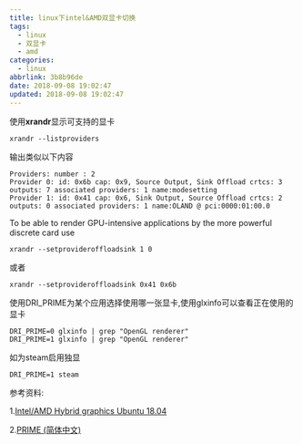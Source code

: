 ```yaml
---
title: linux下intel&AMD双显卡切换
tags:
  - linux
  - 双显卡
  - amd
categories:
  - linux
abbrlink: 3b8b96de
date: 2018-09-08 19:02:47
updated: 2018-09-08 19:02:47
---
```


使用**xrandr**显示可支持的显卡

```
xrandr --listproviders
```

输出类似以下内容

```
Providers: number : 2
Provider 0: id: 0x6b cap: 0x9, Source Output, Sink Offload crtcs: 3 outputs: 7 associated providers: 1 name:modesetting
Provider 1: id: 0x41 cap: 0x6, Sink Output, Source Offload crtcs: 2 outputs: 0 associated providers: 1 name:OLAND @ pci:0000:01:00.0
```

To be able to render GPU-intensive applications by the more powerful discrete card use

```
xrandr --setprovideroffloadsink 1 0
```

或者<!--more-->

```
xrandr --setprovideroffloadsink 0x41 0x6b
```

使用DRI_PRIME为某个应用选择使用哪一张显卡,使用glxinfo可以查看正在使用的显卡

```
DRI_PRIME=0 glxinfo | grep "OpenGL renderer"
DRI_PRIME=1 glxinfo | grep "OpenGL renderer"
```

如为steam启用独显

```
DRI_PRIME=1 steam
```



参考资料:

1.[Intel/AMD Hybrid graphics Ubuntu 18.04](https://askubuntu.com/questions/1038271/intel-amd-hybrid-graphics-ubuntu-18-04)

2.[PRIME (简体中文)](https://wiki.archlinux.org/index.php/PRIME)
